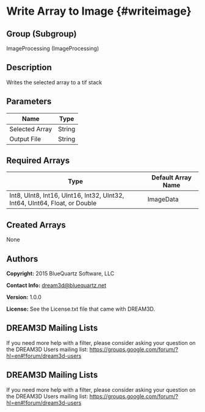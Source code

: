 Write Array to Image {#writeimage}
=====

## Group (Subgroup) ##
ImageProcessing (ImageProcessing)


## Description ##
Writes the selected array to a tif stack

## Parameters ##
| Name             | Type |
|------------------|------|
| Selected Array | String |
| Output File| String |

## Required Arrays ##

| Type | Default Array Name | 
|------|--------------------|
| Int8, UInt8, Int16, UInt16, Int32, UInt32, Int64, UInt64, Float, or Double  | ImageData     |


## Created Arrays ##

None


## Authors ##

**Copyright:** 2015 BlueQuartz Software, LLC

**Contact Info:** dream3d@bluequartz.net

**Version:** 1.0.0

**License:**  See the License.txt file that came with DREAM3D.



## DREAM3D Mailing Lists ##

If you need more help with a filter, please consider asking your question on the DREAM3D Users mailing list:
https://groups.google.com/forum/?hl=en#!forum/dream3d-users



## DREAM3D Mailing Lists ##

If you need more help with a filter, please consider asking your question on the DREAM3D Users mailing list:
https://groups.google.com/forum/?hl=en#!forum/dream3d-users

